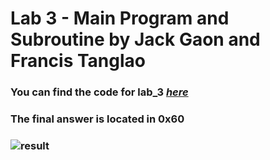 # Lab 3 - Main Program and Subroutine by Jack Gaon and Francis Tanglao
### You can find the code for lab_3 [*here*](https://github.com/fctanglao/IntroductionToMicrocontrollersLabs/blob/main/Lab%203/lab_3.s)
### The final answer is located in 0x60
### ![result](https://github.com/Summer-2024-Classes/lab-3-thedawgspt2/blob/main/lab_3%20result.png)
